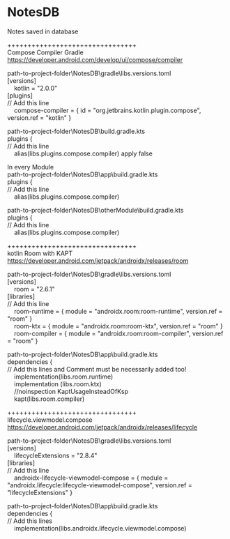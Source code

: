 # NotesDB
Notes saved in database

++++++++++++++++++++++++++++++++<br>
Compose Compiler Gradle https://developer.android.com/develop/ui/compose/compiler

path-to-project-folder\NotesDB\gradle\libs.versions.toml<br>
[versions]<br>
&nbsp;&nbsp;&nbsp;&nbsp;kotlin = "2.0.0"<br>
[plugins]<br>
// Add this line<br>
&nbsp;&nbsp;&nbsp;&nbsp;compose-compiler = { id = "org.jetbrains.kotlin.plugin.compose", version.ref = "kotlin" }

path-to-project-folder\NotesDB\build.gradle.kts<br>
plugins {<br>
// Add this line<br>
&nbsp;&nbsp;&nbsp;&nbsp;alias(libs.plugins.compose.compiler) apply false

In every Module<br>
path-to-project-folder\NotesDB\app\build.gradle.kts<br>
plugins {<br>
// Add this line<br>
&nbsp;&nbsp;&nbsp;&nbsp;alias(libs.plugins.compose.compiler)

path-to-project-folder\NotesDB\otherModule\build.gradle.kts<br>
plugins {<br>
// Add this line<br>
&nbsp;&nbsp;&nbsp;&nbsp;alias(libs.plugins.compose.compiler)<br>

++++++++++++++++++++++++++++++++<br>
kotlin Room with KAPT https://developer.android.com/jetpack/androidx/releases/room

path-to-project-folder\NotesDB\gradle\libs.versions.toml<br>
[versions]<br>
&nbsp;&nbsp;&nbsp;&nbsp;room = "2.6.1"<br>
[libraries]<br>
// Add this line<br>
&nbsp;&nbsp;&nbsp;&nbsp;room-runtime = { module = "androidx.room:room-runtime", version.ref = "room" }<br>
&nbsp;&nbsp;&nbsp;&nbsp;room-ktx = { module = "androidx.room:room-ktx", version.ref = "room" }<br>
&nbsp;&nbsp;&nbsp;&nbsp;room-compiler = { module = "androidx.room:room-compiler", version.ref = "room" }

path-to-project-folder\NotesDB\app\build.gradle.kts<br>
dependencies {<br>
// Add this lines and Comment must be necessarily added too!<br>
&nbsp;&nbsp;&nbsp;&nbsp;implementation(libs.room.runtime)<br>
&nbsp;&nbsp;&nbsp;&nbsp;implementation (libs.room.ktx)<br>
&nbsp;&nbsp;&nbsp;&nbsp;//noinspection KaptUsageInsteadOfKsp<br>
&nbsp;&nbsp;&nbsp;&nbsp;kapt(libs.room.compiler)

++++++++++++++++++++++++++++++++<br>
lifecycle.viewmodel.compose https://developer.android.com/jetpack/androidx/releases/lifecycle

path-to-project-folder\NotesDB\gradle\libs.versions.toml<br>
[versions]<br>
&nbsp;&nbsp;&nbsp;&nbsp;lifecycleExtensions = "2.8.4"<br>
[libraries]<br>
// Add this line<br>
&nbsp;&nbsp;&nbsp;&nbsp;androidx-lifecycle-viewmodel-compose = { module = "androidx.lifecycle:lifecycle-viewmodel-compose", version.ref = "lifecycleExtensions" }

path-to-project-folder\NotesDB\app\build.gradle.kts<br>
dependencies {<br>
// Add this lines<br>
&nbsp;&nbsp;&nbsp;&nbsp;implementation(libs.androidx.lifecycle.viewmodel.compose)<br>
